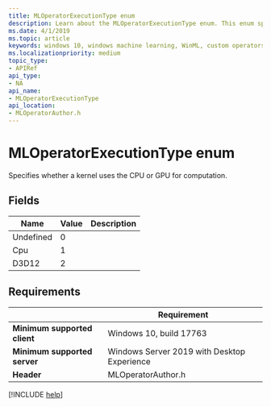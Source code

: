 ```yaml
---
title: MLOperatorExecutionType enum
description: Learn about the MLOperatorExecutionType enum. This enum specifies whether a kernel uses the CPU or GPU for computation.
ms.date: 4/1/2019
ms.topic: article
keywords: windows 10, windows machine learning, WinML, custom operators, MLOperatorExecutionType
ms.localizationpriority: medium
topic_type:
- APIRef
api_type:
- NA
api_name:
- MLOperatorExecutionType
api_location:
- MLOperatorAuthor.h
---
```


# MLOperatorExecutionType enum

Specifies whether a kernel uses the CPU or GPU for computation.

## Fields

| Name | Value | Description |
|------|-------|-------------|
| Undefined | 0 | |
| Cpu | 1 | |
| D3D12 | 2 | |

## Requirements

| | Requirement |
|-|-|
| **Minimum supported client** | Windows 10, build 17763 |
| **Minimum supported server** | Windows Server 2019 with Desktop Experience |
| **Header** | MLOperatorAuthor.h |

[!INCLUDE [help](../../includes/get-help.md)]
